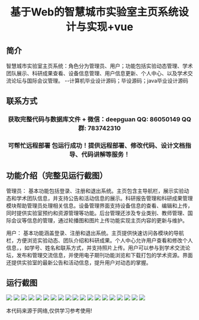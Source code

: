 <p><h1 align="center">基于Web的智慧城市实验室主页系统设计与实现+vue</h1></p>

## 简介
智慧城市实验室主页系统：角色分为管理员、用户；功能包括实验动态管理、学术团队展示、科研成果查看、设备信息管理、用户信息更新、个人中心、以及学术交流论坛与国际会议管理。    --计算机毕业设计源码；毕设源码；java毕业设计源码


## 联系方式
<p><h3 align="center">获取完整代码与数据库文件 + 微信：deepguan QQ: 86050149 QQ群: 783742310</h3></p>
<p><h3 align="center">可帮忙远程部署 包运行成功！提供远程部署、修改代码、设计文档指导、代码讲解等服务！</h3></p>

## 功能介绍（完整见运行截图）
管理员： 基本功能包括登录、注册和退出系统。主页包含主导航栏，展示实验动态和学术团队信息，并支持公告和活动信息的展示。科研报告管理和科研成果管理模块帮助管理员处理相关信息。设备管理界面支持设备信息的查看、编辑和上传，同时提供实验室预约和资源管理等功能。后台管理还涉及专业类别、教师管理、国际会议等信息的管理，通过轮播图和图片上传功能实现主页内容的更新与维护。

用户： 基本功能涵盖登录、注册和退出系统。主页提供快速访问各模块的导航栏，方便浏览实验动态、团队介绍和科研成果。个人中心允许用户查看和修改个人信息，，如学号、姓名和联系方式，并支持照片上传。用户可以参与到学术交流论坛，发布和管理交流信息，并使用电子期刊功能浏览和下载打包的学术资源。界面还提供实验室的最新公告和活动信息，提升用户对动态的掌握。


## 运行截图
![](https://bs-1329754181.cos.ap-shanghai.myqcloud.com/ssm/WebSmartCityLabHomepage/img/001.jpg)
![](https://bs-1329754181.cos.ap-shanghai.myqcloud.com/ssm/WebSmartCityLabHomepage/img/002.jpg)
![](https://bs-1329754181.cos.ap-shanghai.myqcloud.com/ssm/WebSmartCityLabHomepage/img/003.jpg)
![](https://bs-1329754181.cos.ap-shanghai.myqcloud.com/ssm/WebSmartCityLabHomepage/img/004.jpg)
![](https://bs-1329754181.cos.ap-shanghai.myqcloud.com/ssm/WebSmartCityLabHomepage/img/005.jpg)
![](https://bs-1329754181.cos.ap-shanghai.myqcloud.com/ssm/WebSmartCityLabHomepage/img/006.jpg)
![](https://bs-1329754181.cos.ap-shanghai.myqcloud.com/ssm/WebSmartCityLabHomepage/img/007.jpg)
![](https://bs-1329754181.cos.ap-shanghai.myqcloud.com/ssm/WebSmartCityLabHomepage/img/008.jpg)
![](https://bs-1329754181.cos.ap-shanghai.myqcloud.com/ssm/WebSmartCityLabHomepage/img/009.jpg)
![](https://bs-1329754181.cos.ap-shanghai.myqcloud.com/ssm/WebSmartCityLabHomepage/img/010.jpg)
![](https://bs-1329754181.cos.ap-shanghai.myqcloud.com/ssm/WebSmartCityLabHomepage/img/011.jpg)
![](https://bs-1329754181.cos.ap-shanghai.myqcloud.com/ssm/WebSmartCityLabHomepage/img/012.jpg)
![](https://bs-1329754181.cos.ap-shanghai.myqcloud.com/ssm/WebSmartCityLabHomepage/img/013.jpg)
![](https://bs-1329754181.cos.ap-shanghai.myqcloud.com/ssm/WebSmartCityLabHomepage/img/014.jpg)
![](https://bs-1329754181.cos.ap-shanghai.myqcloud.com/ssm/WebSmartCityLabHomepage/img/015.jpg)
![](https://bs-1329754181.cos.ap-shanghai.myqcloud.com/ssm/WebSmartCityLabHomepage/img/016.jpg)
![](https://bs-1329754181.cos.ap-shanghai.myqcloud.com/ssm/WebSmartCityLabHomepage/img/017.jpg)
![](https://bs-1329754181.cos.ap-shanghai.myqcloud.com/ssm/WebSmartCityLabHomepage/img/018.jpg)
![](https://bs-1329754181.cos.ap-shanghai.myqcloud.com/ssm/WebSmartCityLabHomepage/img/019.jpg)

<p>本代码来源于网络,仅供学习参考使用!</p>
